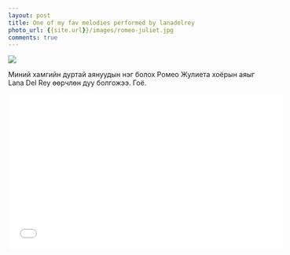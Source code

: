 ```yaml
---
layout: post
title: One of my fav melodies performed by lanadelrey
photo_url: {{site.url}}/images/romeo-juliet.jpg
comments: true
---
```

![]({{site.url}}/images/romeo-juliet.jpg)

Миний хамгийн дуртай аянуудын нэг болох Ромео Жулиета хоёрын аяыг Lana Del Rey өөрчлөн дуу болгожээ. Гоё. 

<iframe width="560" height="315" src="//www.youtube.com/embed/0MaAPzg_YbQ" frameborder="0" allowfullscreen></iframe>